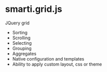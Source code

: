 # smarti.grid.js

JQuery grid

* Sorting
* Scrolling
* Selecting
* Grouping
* Aggregates
* Native configuration and templates
* Ability to apply custom layout, css or theme

